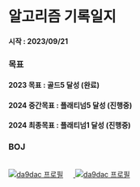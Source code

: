 # 알고리즘 기록일지

#### 시작 : 2023/09/21

### 목표
#### 2023 목표 : 골드5 달성 (완료)
#### 2024 중간목표 : 플래티넘5 달성 (진행중)
#### 2024 최종목표 : 플래티넘1 달성 (진행중)

### BOJ
<br />
<a href="https://solved.ac/da9dac">
  <img src="http://mazassumnida.wtf/api/v2/generate_badge?boj=da9dac" alt="da9dac 프로필" style="margin-right: 20px">
</a>
<a href="https://solved.ac/da9dac">
  <img src="http://mazandi.herokuapp.com/api?handle=da9dac&theme=warm" alt="da9dac 프로필">
</a>

